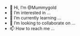 - 👋 Hi, I’m @Mummygold
- 👀 I’m interested in ...
- 🌱 I’m currently learning ...
- 💞️ I’m looking to collaborate on ...
- 📫 How to reach me ...

<!---
Mummygold/Mummygold is a ✨ special ✨ repository because its `README.md` (this file) appears on your GitHub profile.
You can click the Preview link to take a look at your changes.
--->
